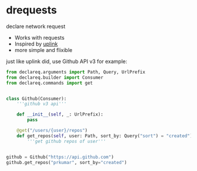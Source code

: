 # drequests

declare network request

- Works with requests
- Inspired by [uplink](https://github.com/prkumar/uplink)
- more simple and flixible

just like uplink did, use Github API v3 for example:

```python
from declareq.arguments import Path, Query, UrlPrefix
from declareq.builder import Consumer
from declareq.commands import get


class Github(Consumer):
    '''github v3 api'''

    def __init__(self, _: UrlPrefix):
        pass

    @get("/users/{user}/repos")
    def get_repos(self, user: Path, sort_by: Query("sort") = "created"):
        '''get github repos of user'''


github = Github("https://api.github.com")
github.get_repos("prkumar", sort_by="created")
```